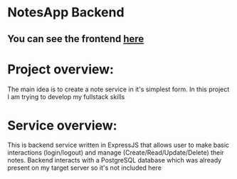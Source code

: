 # NotesApp Backend

## You can see the frontend [here](https://freedevdom.mooo.com/notes)

# Project overview:
The main idea is to create a note service in it's simplest form. In this project I am trying to develop my fullstack skills

# Service overview:
This is backend service written in ExpressJS that allows user to make basic interactions (login/logout) and manage (Create/Read/Update/Delete) their notes. Backend interacts with a PostgreSQL database which was already present on my target server so it's not included here